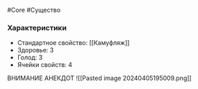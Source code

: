 #Core #Существо

### Характеристики

- Стандартное свойство: [[Камуфляж]]
- Здоровье: 3
- Голод: 3
- Ячейки свойств: 4


ВНИМАНИЕ АНЕКДОТ
![[Pasted image 20240405195009.png]]